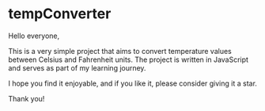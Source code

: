 # tempConverter

Hello everyone,

This is a very simple project that aims to convert temperature values between Celsius and Fahrenheit units. The project is written in JavaScript and serves as part of my learning journey.

I hope you find it enjoyable, and if you like it, please consider giving it a star.

Thank you!
